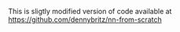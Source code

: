 This is sligtly modified version of code available at https://github.com/dennybritz/nn-from-scratch

